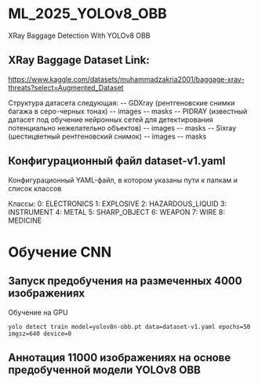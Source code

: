 # ML_2025_YOLOv8_OBB

XRay Baggage Detection With YOLOv8 OBB

## XRay Baggage Dataset Link:

https://www.kaggle.com/datasets/muhammadzakria2001/baggage-xray-threats?select=Augmented_Dataset

Структура датасета следующая:
--	GDXray (рентгеновские снимки багажа в серо-черных тонах)
    --	images
    --	masks
--	PIDRAY (известный датасет под обучение нейронных сетей для детектирования потенциально нежелательно объектов)
    --	images
    --	masks
--	Sixray (шестицветный рентгеновский снимок)
    --	images
    --	masks


## Конфигурационный файл dataset-v1.yaml

Конфигурационный YAML-файл, в котором указаны пути к папкам и список классов 

Классы:
    0: ELECTRONICS
    1: EXPLOSIVE
    2: HAZARDOUS_LIQUID
    3: INSTRUMENT
    4: METAL
    5: SHARP_OBJECT
    6: WEAPON
    7: WIRE
    8: MEDICINE

# Обучение CNN

## Запуск предобучения на размеченных 4000 изображениях

Обучение на GPU

```
yolo detect train model=yolov8n-obb.pt data=dataset-v1.yaml epochs=50 imgsz=640 device=0
```

## Аннотация 11000 изображениях на основе предобученной модели YOLOv8 OBB











